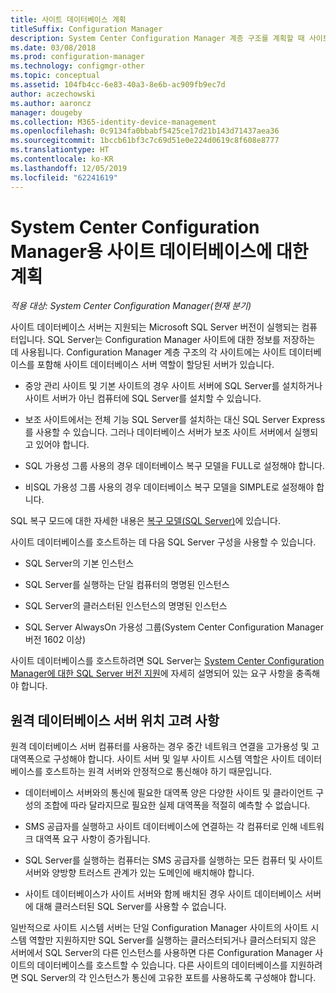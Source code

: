 ```yaml
---
title: 사이트 데이터베이스 계획
titleSuffix: Configuration Manager
description: System Center Configuration Manager 계층 구조를 계획할 때 사이트 데이터베이스 및 사이트 데이터베이스 서버 역할을 고려하세요.
ms.date: 03/08/2018
ms.prod: configuration-manager
ms.technology: configmgr-other
ms.topic: conceptual
ms.assetid: 104fb4cc-6e83-40a3-8e6b-ac909fb9ec7d
author: aczechowski
ms.author: aaroncz
manager: dougeby
ms.collection: M365-identity-device-management
ms.openlocfilehash: 0c9134fa0bbabf5425ce17d21b143d71437aea36
ms.sourcegitcommit: 1bccb61bf3c7c69d51e0e224d0619c8f608e8777
ms.translationtype: HT
ms.contentlocale: ko-KR
ms.lasthandoff: 12/05/2019
ms.locfileid: "62241619"
---
```

# <a name="plan-for-the-site-database-for-system-center-configuration-manager"></a>System Center Configuration Manager용 사이트 데이터베이스에 대한 계획

*적용 대상: System Center Configuration Manager(현재 분기)*

사이트 데이터베이스 서버는 지원되는 Microsoft SQL Server 버전이 실행되는 컴퓨터입니다. SQL Server는 Configuration Manager 사이트에 대한 정보를 저장하는 데 사용됩니다. Configuration Manager 계층 구조의 각 사이트에는 사이트 데이터베이스를 포함해 사이트 데이터베이스 서버 역할이 할당된 서버가 있습니다.  

-   중앙 관리 사이트 및 기본 사이트의 경우 사이트 서버에 SQL Server를 설치하거나 사이트 서버가 아닌 컴퓨터에 SQL Server를 설치할 수 있습니다.  

-   보조 사이트에서는 전체 기능 SQL Server를 설치하는 대신 SQL Server Express를 사용할 수 있습니다. 그러나 데이터베이스 서버가 보조 사이트 서버에서 실행되고 있어야 합니다.  

-  SQL 가용성 그룹 사용의 경우 데이터베이스 복구 모델을 FULL로 설정해야 합니다.  

-  비SQL 가용성 그룹 사용의 경우 데이터베이스 복구 모델을 SIMPLE로 설정해야 합니다.  

SQL 복구 모드에 대한 자세한 내용은 [복구 모델(SQL Server)](https://docs.microsoft.com/sql/relational-databases/backup-restore/recovery-models-sql-server)에 있습니다.

사이트 데이터베이스를 호스트하는 데 다음 SQL Server 구성을 사용할 수 있습니다.  

-   SQL Server의 기본 인스턴스  

-   SQL Server를 실행하는 단일 컴퓨터의 명명된 인스턴스  

-   SQL Server의 클러스터된 인스턴스의 명명된 인스턴스  

-   SQL Server AlwaysOn 가용성 그룹(System Center Configuration Manager 버전 1602 이상)


사이트 데이터베이스를 호스트하려면 SQL Server는 [System Center Configuration Manager에 대한 SQL Server 버전 지원](../../../core/plan-design/configs/support-for-sql-server-versions.md)에 자세히 설명되어 있는 요구 사항을 충족해야 합니다.  



## <a name="remote-database-server-location-considerations"></a>원격 데이터베이스 서버 위치 고려 사항  

원격 데이터베이스 서버 컴퓨터를 사용하는 경우 중간 네트워크 연결을 고가용성 및 고대역폭으로 구성해야 합니다. 사이트 서버 및 일부 사이트 시스템 역할은 사이트 데이터베이스를 호스트하는 원격 서버와 안정적으로 통신해야 하기 때문입니다.

-   데이터베이스 서버와의 통신에 필요한 대역폭 양은 다양한 사이트 및 클라이언트 구성의 조합에 따라 달라지므로 필요한 실제 대역폭을 적절히 예측할 수 없습니다.  

-   SMS 공급자를 실행하고 사이트 데이터베이스에 연결하는 각 컴퓨터로 인해 네트워크 대역폭 요구 사항이 증가됩니다.  

-   SQL Server를 실행하는 컴퓨터는 SMS 공급자를 실행하는 모든 컴퓨터 및 사이트 서버와 양방향 트러스트 관계가 있는 도메인에 배치해야 합니다.  

-   사이트 데이터베이스가 사이트 서버와 함께 배치된 경우 사이트 데이터베이스 서버에 대해 클러스터된 SQL Server를 사용할 수 없습니다.  


일반적으로 사이트 시스템 서버는 단일 Configuration Manager 사이트의 사이트 시스템 역할만 지원하지만 SQL Server를 실행하는 클러스터되거나 클러스터되지 않은 서버에서 SQL Server의 다른 인스턴스를 사용하면 다른 Configuration Manager 사이트의 데이터베이스를 호스트할 수 있습니다. 다른 사이트의 데이터베이스를 지원하려면 SQL Server의 각 인스턴스가 통신에 고유한 포트를 사용하도록 구성해야 합니다.  
